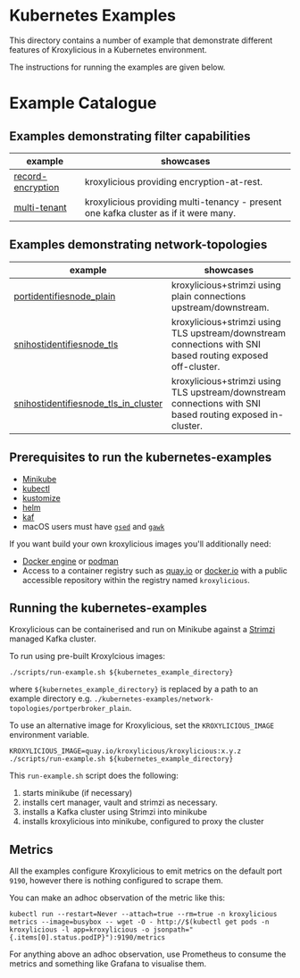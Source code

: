 # Kubernetes Examples

This directory contains a number of example that demonstrate different features of Kroxylicious
in a Kubernetes environment.

The instructions for running the examples are given below.


# Example Catalogue

## Examples demonstrating filter capabilities

| example                                                  | showcases                                                                            |
|----------------------------------------------------------|--------------------------------------------------------------------------------------|
| [record-encryption](filters/record-encryption/README.md) | kroxylicious providing encryption-at-rest.                                           |
| [multi-tenant](filters/multi-tenant/README.md)           | kroxylicious providing multi-tenancy - present one kafka cluster as if it were many. |

## Examples demonstrating network-topologies

| example                                                                                                   | showcases                                                                                                  |
|-----------------------------------------------------------------------------------------------------------|------------------------------------------------------------------------------------------------------------|
| [portidentifiesnode_plain](network-topologies/portidentifiesnode_plain/README.md)                         | kroxylicious+strimzi using plain connections upstream/downstream.                                          |
| [snihostidentifiesnode_tls](network-topologies/snihostidentifiesnode_tls/README.md)                       | kroxylicious+strimzi using TLS upstream/downstream connections with SNI based routing exposed off-cluster. |
| [snihostidentifiesnode_tls_in_cluster](network-topologies/snihostidentifiesnode_tls_in_cluster/README.md) | kroxylicious+strimzi using TLS upstream/downstream connections with SNI based routing exposed in-cluster.  |

## Prerequisites to run the kubernetes-examples

* [Minikube](https://minikube.sigs.k8s.io/docs/start)
* [kubectl](https://kubernetes.io/docs/tasks/tools)
* [kustomize](https://kubectl.docs.kubernetes.io/installation/kustomize/)
* [helm](https://helm.sh/docs/helm/helm_install/)
* [kaf](https://github.com/birdayz/kaf)
* macOS users must have [`gsed`](https://formulae.brew.sh/formula/gnu-sed) and [`gawk`](https://formulae.brew.sh/formula/gawk)

If you want build your own kroxylicious images you'll additionally need: 

* [Docker engine](https://docs.docker.com/engine/install) or [podman](https://podman.io/docs/installation) 
* Access to a container registry such as [quay.io](https://quay.io) or [docker.io](https://docker.io) with a public accessible repository within the registry named `kroxylicious`.


## Running the kubernetes-examples

Kroxylicious can be containerised and run on Minikube against a [Strimzi](https://strimzi.io) managed Kafka cluster.

To run using pre-built Kroxylcious images:

```shell
./scripts/run-example.sh ${kubernetes_example_directory}
```
where `${kubernetes_example_directory}` is replaced by a path to an example directory e.g. `./kubernetes-examples/network-topologies/portperbroker_plain`.

To use an alternative image for Kroxylicious, set the `KROXYLICIOUS_IMAGE` environment variable.

```shell
KROXYLICIOUS_IMAGE=quay.io/kroxylicious/kroxylicious:x.y.z ./scripts/run-example.sh ${kubernetes_example_directory}
```

This `run-example.sh` script does the following:
1. starts minikube (if necessary)
1. installs cert manager, vault and strimzi as necessary.
1. installs a Kafka cluster using Strimzi into minikube
1. installs kroxylicious into minikube, configured to proxy the cluster

## Metrics

All the examples configure Kroxylicious to emit metrics on the default port `9190`, however
there is nothing configured to scrape them.

You can make an adhoc observation of the metric like this:

```shell
kubectl run --restart=Never --attach=true --rm=true -n kroxylicious metrics --image=busybox -- wget -O - http://$(kubectl get pods -n kroxylicious -l app=kroxylicious -o jsonpath="{.items[0].status.podIP}"):9190/metrics
```

For anything above an adhoc observation, use Prometheus to consume the metrics and something
like Grafana to visualise them.